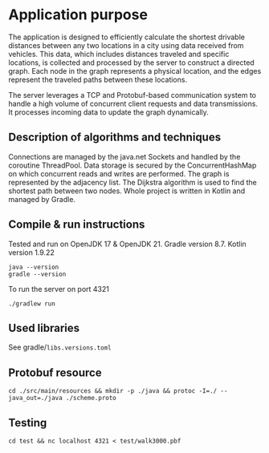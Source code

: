 # Application purpose
The application is designed to efficiently calculate the shortest drivable distances between any two locations in a city using data received from vehicles. This data, which includes distances traveled and specific locations, is collected and processed by the server to construct a directed graph. Each node in the graph represents a physical location, and the edges represent the traveled paths between these locations.

The server leverages a TCP and Protobuf-based communication system to handle a high volume of concurrent client requests and data transmissions. It processes incoming data to update the graph dynamically.

## Description of algorithms and techniques
Connections are managed by the java.net Sockets and handled by the coroutine ThreadPool. Data storage is secured by the 
ConcurrentHashMap on which concurrent reads and writes are performed. The graph is represented by the adjacency list. 
The Dijkstra algorithm is used to find the shortest path between two nodes. Whole project is written in Kotlin and
managed by Gradle.

## Compile & run instructions
Tested and run on OpenJDK 17 & OpenJDK 21. Gradle version 8.7. Kotlin version 1.9.22
```shell
java --version
gradle --version
```

To run the server on port 4321
```shell
./gradlew run
```

## Used libraries
See gradle/`libs.versions.toml`

## Protobuf resource
```shell
cd ./src/main/resources && mkdir -p ./java && protoc -I=./ --java_out=./java ./scheme.proto
```

## Testing
```shell
cd test && nc localhost 4321 < test/walk3000.pbf
```
